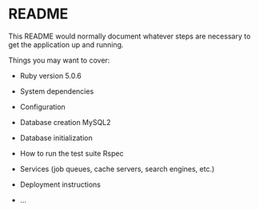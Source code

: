 # README

This README would normally document whatever steps are necessary to get the
application up and running.

Things you may want to cover:

* Ruby version
5.0.6

* System dependencies

* Configuration

* Database creation
MySQL2 
* Database initialization

* How to run the test suite
Rspec

* Services (job queues, cache servers, search engines, etc.)

* Deployment instructions

* ...

